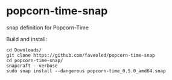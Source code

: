 # popcorn-time-snap
snap definition for Popcorn-Time

Build and install:
```
cd Downloads/
git clone https://github.com/faveoled/popcorn-time-snap
cd popcorn-time-snap/
snapcraft --verbose
sudo snap install --dangerous popcorn-time_0.5.0_amd64.snap 
```
